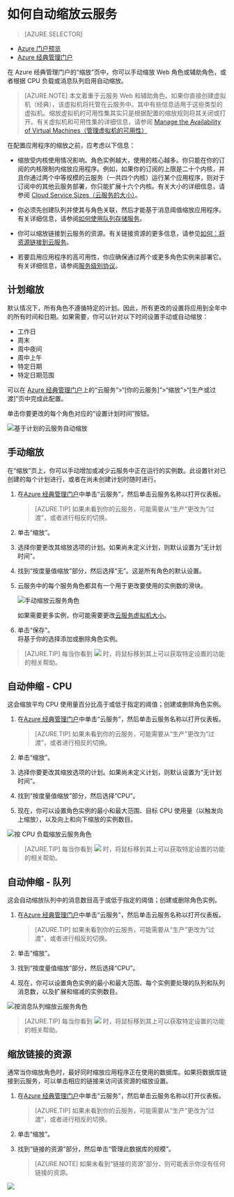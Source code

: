 <properties
	pageTitle="在门户中的自动缩放云服务 | Azure"
	description="（经典）了解如何使用经典管理门户在 Azure 中为云服务 Web 角色或辅助角色配置自动缩放规则。"
	services="cloud-services"
	documentationCenter=""
	authors="Thraka"
	manager="timlt"
	editor=""/>

<tags
	ms.service="cloud-services"
	ms.date="06/22/2016"
	wacn.date="08/22/2016"/>


# 如何自动缩放云服务

> [AZURE.SELECTOR]
- [Azure 门户预览](/documentation/articles/cloud-services-how-to-scale-portal/)
- [Azure 经典管理门户](/documentation/articles/cloud-services-how-to-scale/)

在 Azure 经典管理门户的“缩放”页中，你可以手动缩放 Web 角色或辅助角色，或者根据 CPU 负载或消息队列启用自动缩放。

>[AZURE.NOTE] 本文着重于云服务 Web 和辅助角色。如果你直接创建虚拟机（经典），该虚拟机将托管在云服务中。其中有些信息适用于这些类型的虚拟机。缩放虚拟机的可用性集其实只是根据配置的缩放规则将其关闭或打开。有关虚拟机和可用性集的详细信息，请参阅 [Manage the Availability of Virtual Machines（管理虚拟机的可用性）](/documentation/articles/virtual-machines-windows-classic-configure-availability/)

在配置应用程序的缩放之前，应考虑以下信息：

- 缩放受内核使用情况影响。角色实例越大，使用的核心越多。你只能在你的订阅的内核限制内缩放应用程序。例如，如果你的订阅的上限是二十个内核，并且你通过两个中等规模的云服务（一共四个内核）运行某个应用程序，则对于订阅中的其他云服务部署，你只能扩展十六个内核。有关大小的详细信息，请参阅 [Cloud Service Sizes（云服务的大小）](/documentation/articles/cloud-services-sizes-specs/)。

- 你必须先创建队列并使其与角色关联，然后才能基于消息阈值缩放应用程序。有关详细信息，请参阅[如何使用队列存储服务](/documentation/articles/storage-dotnet-how-to-use-queues/)。

- 你可以缩放链接到云服务的资源。有关链接资源的更多信息，请参见[如何：将资源链接到云服务](/documentation/articles/cloud-services-how-to-manage/#how-to-link-a-resource-to-a-cloud-service)。

- 若要启用应用程序的高可用性，你应确保通过两个或更多角色实例来部署它。有关详细信息，请参阅[服务级别协议](/support/legal/sla)。



## 计划缩放

默认情况下，所有角色不遵循特定的计划。因此，所有更改的设置将应用到全年中的所有时间和日期。如果需要，你可以针对以下时间设置手动或自动缩放：

- 工作日
- 周末
- 周中夜间
- 周中上午
- 特定日期
- 特定日期范围

可以在 [Azure 经典管理门户](https://manage.windowsazure.cn)上的“云服务”>“[你的云服务]”>“缩放”>“[生产或过渡]”页中完成此配置。

单击你要更改的每个角色对应的“设置计划时间”按钮。

![基于计划的云服务自动缩放][scale_schedules]



## 手动缩放

在“缩放”页上，你可以手动增加或减少云服务中正在运行的实例数。此设置针对已创建的每个计划进行，或者在尚未创建计划时随时进行。

1. 在[Azure 经典管理门户](https://manage.windowsazure.cn)中单击“云服务”，然后单击云服务名称以打开仪表板。

    > [AZURE.TIP] 如果未看到你的云服务，可能需要从“生产”更改为“过渡”，或者进行相反的切换。

2. 单击“缩放”。

3. 选择你要更改其缩放选项的计划。如果尚未定义计划，则默认设置为“无计划时间”。

4. 找到“按度量值缩放”部分，然后选择“无”。这是所有角色的默认设置。

5. 云服务中的每个服务角色都具有一个用于更改要使用的实例数的滑块。

    ![手动缩放云服务角色][manual_scale]

    如果需要更多实例，你可能需要更改[云服务虚拟机大小](/documentation/articles/cloud-services-sizes-specs/)。

6. 单击“保存”。  
将基于你的选择添加或删除角色实例。

>[AZURE.TIP] 每当你看到 ![][tip_icon] 时，将鼠标移到其上可以获取特定设置的功能的相关帮助。


## 自动伸缩 - CPU

这会缩放平均 CPU 使用量百分比高于或低于指定的阈值；创建或删除角色实例。

1. 在[Azure 经典管理门户](https://manage.windowsazure.cn)中单击“云服务”，然后单击云服务名称以打开仪表板。

    > [AZURE.TIP] 如果未看到你的云服务，可能需要从“生产”更改为“过渡”，或者进行相反的切换。

2. 单击“缩放”。

3. 选择你要更改其缩放选项的计划。如果尚未定义计划，则默认设置为“无计划时间”。

4. 找到“按度量值缩放”部分，然后选择“CPU”。

5. 现在，你可以设置角色实例的最小和最大范围、目标 CPU 使用量（以触发向上缩放），以及向上和向下缩放的实例数目。

![按 CPU 负载缩放云服务角色][cpu_scale]

>[AZURE.TIP] 每当你看到 ![][tip_icon] 时，将鼠标移到其上可以获取特定设置的功能的相关帮助。





## 自动伸缩 - 队列

这会自动缩放队列中的消息数目高于或低于指定的阈值；创建或删除角色实例。

1. 在[Azure 经典管理门户](https://manage.windowsazure.cn)中单击“云服务”，然后单击云服务名称以打开仪表板。

    > [AZURE.TIP] 如果未看到你的云服务，可能需要从“生产”更改为“过渡”，或者进行相反的切换。

2. 单击“缩放”。

3. 找到“按度量值缩放”部分，然后选择“CPU”。

4. 现在，你可以设置角色实例的最小和最大范围、每个实例要处理的队列和队列消息数，以及扩展和缩减的实例数目。

![按消息队列缩放云服务角色][queue_scale]

>[AZURE.TIP] 每当你看到 ![][tip_icon] 时，将鼠标移到其上可以获取特定设置的功能的相关帮助。


## 缩放链接的资源

通常当你缩放角色时，最好同时缩放应用程序正在使用的数据库。如果将数据库链接到云服务，可以单击相应的链接来访问该资源的缩放设置。

1. 在[Azure 经典管理门户](https://manage.windowsazure.cn)中单击“云服务”，然后单击云服务名称以打开仪表板。

    > [AZURE.TIP] 如果未看到你的云服务，可能需要从“生产”更改为“过渡”，或者进行相反的切换。

2. 单击“缩放”。

3. 找到“链接的资源”部分，然后单击“管理此数据库的规模”。

    > [AZURE.NOTE] 如果未看到“链接的资源”部分，则可能表示你没有任何链接的资源。

![][linked_resource]


[manual_scale]: ./media/cloud-services-how-to-scale/manual-scale.png
[queue_scale]: ./media/cloud-services-how-to-scale/queue-scale.png
[cpu_scale]: ./media/cloud-services-how-to-scale/cpu-scale.png
[tip_icon]: ./media/cloud-services-how-to-scale/tip.png
[scale_schedules]: ./media/cloud-services-how-to-scale/schedules.png
[scale_popup]: ./media/cloud-services-how-to-scale/schedules-dialog.png
[linked_resource]: ./media/cloud-services-how-to-scale/linked-resources.png

<!---HONumber=Mooncake_0503_2016-->
